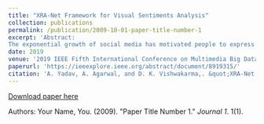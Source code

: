 ```yaml
---
title: "XRA-Net Framework for Visual Sentiments Analysis"
collection: publications
permalink: /publication/2009-10-01-paper-title-number-1
excerpt: 'Abstract:
The exponential growth of social media has motivated people to express themselves in various forms. Visual media is one of the most effective and popular ways of conveying sentiments or opinions on the web as people keeps on uploading millions of photos on famous social networking sites. Hence, Visual Sentiment Analysis is instrumental in monitoring an overview of the broader public consensus behind a specific topic or issue. This work proposes a deep learning-based architecture XRA-Net (Xception Residual Attention based Network) for visual sentiment analysis. Moreover, the performance of the XRA-Net architecture is evaluated on the publicly available real-world Twitter I dataset, which is further composed of three subsets of the dataset: 3-agree, 4-agree, and 5-agree. The accuracy achieved on these datasets are: 79.2%, 81.2%, and 86.4% respectively, which shows that the proposed architecture has outperformed the state-of-the-art results on all the three subsets of Twitter I dataset as it can focus on the most informative features in an input image, which boosts the visual sentiment analysis process.'
date: 2019
venue: '2019 IEEE Fifth International Conference on Multimedia Big Data (BigMM)'
paperurl: 'https://ieeexplore.ieee.org/abstract/document/8919315/'
citation: 'A. Yadav, A. Agarwal, and D. K. Vishwakarma,. &quot;XRA-Net Framework for Visual Sentiments Analysis.&quot; <i>2019 IEEE Fifth International Conference on Multimedia Big Data (BigMM)</i>. 1(1).'
---
```


[Download paper here](https://ieeexplore.ieee.org/abstract/document/8919315/)

Authors: Your Name, You. (2009). "Paper Title Number 1." <i>Journal 1</i>. 1(1).
